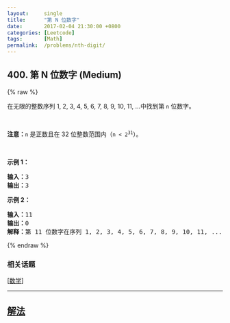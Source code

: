 ```yaml
---
layout:     single
title:      "第 N 位数字"
date:       2017-02-04 21:30:00 +0800
categories: [Leetcode]
tags:       [Math]
permalink:  /problems/nth-digit/
---
```


## 400. 第 N 位数字 (Medium)

{% raw %}

<p>在无限的整数序列 1, 2, 3, 4, 5, 6, 7, 8, 9, 10, 11, ...中找到第 <code>n</code><em> </em>位数字。</p>

<p> </p>

<p><strong>注意：</strong><code>n</code><em> </em>是正数且在 32 位整数范围内（<code>n < 2<sup>31</sup></code>）。</p>

<p> </p>

<p><strong>示例 1：</strong></p>

<pre>
<strong>输入：</strong>3
<strong>输出：</strong>3
</pre>

<p><strong>示例 2：</strong></p>

<pre>
<strong>输入：</strong>11
<strong>输出：</strong>0
<strong>解释：</strong>第 11 位数字在序列 1, 2, 3, 4, 5, 6, 7, 8, 9, 10, 11, ... 里是 <strong>0 </strong>，它是 10 的一部分。
</pre>

{% endraw %}

### 相关话题
  [[数学](https://github.com/openset/leetcode/tree/master/tag/math/README.md)]

---

## [解法](https://github.com/openset/leetcode/tree/master/problems/nth-digit)
